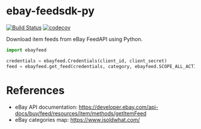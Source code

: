 # ebay-feedsdk-py
[![Build Status](https://travis-ci.org/alessandrozamberletti/ebay-feedsdk-py.svg?branch=master)](https://travis-ci.org/alessandrozamberletti/ebay-feedsdk-py)
[![codecov](https://codecov.io/gh/alessandrozamberletti/ebay-feedsdk-py/branch/master/graph/badge.svg)](https://codecov.io/gh/alessandrozamberletti/ebay-feedsdk-py)

Download item feeds from eBay FeedAPI using Python.

```python
import ebayfeed

credentials = ebayfeed.Credentials(client_id, client_secret)
feed = ebayfeed.get_feed(credentials, category, ebayfeed.SCOPE_ALL_ACTIVE, ebayfeed.MARKETPLACE_US)
```

# References
* eBay API documentation: https://developer.ebay.com/api-docs/buy/feed/resources/item/methods/getItemFeed
* eBay categories map: https://www.isoldwhat.com/
